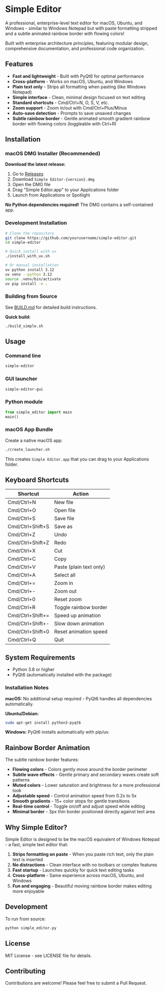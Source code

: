 # Simple Editor

A professional, enterprise-level text editor for macOS, Ubuntu, and Windows - similar to Windows Notepad but with paste formatting stripped and a subtle animated rainbow border with flowing colors!

Built with enterprise architecture principles, featuring modular design, comprehensive documentation, and professional code organization.

## Features

- **Fast and lightweight** - Built with PyQt6 for optimal performance
- **Cross-platform** - Works on macOS, Ubuntu, and Windows
- **Plain text only** - Strips all formatting when pasting (like Windows Notepad)
- **Simple interface** - Clean, minimal design focused on text editing
- **Standard shortcuts** - Cmd/Ctrl+N, O, S, V, etc.
- **Zoom support** - Zoom in/out with Cmd/Ctrl+Plus/Minus
- **Auto-save detection** - Prompts to save unsaved changes
- **Subtle rainbow border** - Gentle animated smooth gradient rainbow border with flowing colors (toggleable with Ctrl+R)

## Installation

### macOS DMG Installer (Recommended)

**Download the latest release:**
1. Go to [Releases](https://github.com/yourusername/simple-editor/releases)
2. Download `Simple Editor-{version}.dmg`
3. Open the DMG file
4. Drag "Simple Editor.app" to your Applications folder
5. Launch from Applications or Spotlight

**No Python dependencies required!** The DMG contains a self-contained app.

### Development Installation

```bash
# Clone the repository
git clone https://github.com/yourusername/simple-editor.git
cd simple-editor

# Quick install with uv
./install_with_uv.sh

# Or manual installation
uv python install 3.12
uv venv --python 3.12
source .venv/bin/activate
uv pip install -e .
```

### Building from Source

See [BUILD.md](BUILD.md) for detailed build instructions.

**Quick build:**
```bash
./build_simple.sh
```

## Usage

### Command line

```bash
simple-editor
```

### GUI launcher

```bash
simple-editor-gui
```

### Python module

```python
from simple_editor import main
main()
```

### macOS App Bundle

Create a native macOS app:

```bash
./create_launcher.sh
```

This creates `Simple Editor.app` that you can drag to your Applications folder.

## Keyboard Shortcuts

| Shortcut | Action |
|----------|--------|
| Cmd/Ctrl+N | New file |
| Cmd/Ctrl+O | Open file |
| Cmd/Ctrl+S | Save file |
| Cmd/Ctrl+Shift+S | Save as |
| Cmd/Ctrl+Z | Undo |
| Cmd/Ctrl+Shift+Z | Redo |
| Cmd/Ctrl+X | Cut |
| Cmd/Ctrl+C | Copy |
| Cmd/Ctrl+V | Paste (plain text only) |
| Cmd/Ctrl+A | Select all |
| Cmd/Ctrl+= | Zoom in |
| Cmd/Ctrl+- | Zoom out |
| Cmd/Ctrl+0 | Reset zoom |
| Cmd/Ctrl+R | Toggle rainbow border |
| Cmd/Ctrl+Shift+= | Speed up animation |
| Cmd/Ctrl+Shift+- | Slow down animation |
| Cmd/Ctrl+Shift+0 | Reset animation speed |
| Cmd/Ctrl+Q | Quit |

## System Requirements

- Python 3.8 or higher
- PyQt6 (automatically installed with the package)

### Installation Notes

**macOS:** No additional setup required - PyQt6 handles all dependencies automatically.

**Ubuntu/Debian:**
```bash
sudo apt-get install python3-pyqt6
```

**Windows:** PyQt6 installs automatically with pip/uv.

## Rainbow Border Animation

The subtle rainbow border features:

- **Flowing colors** - Colors gently move around the border perimeter
- **Subtle wave effects** - Gentle primary and secondary waves create soft patterns
- **Muted colors** - Lower saturation and brightness for a more professional look
- **Adjustable speed** - Control animation speed from 0.2x to 5x
- **Smooth gradients** - 15+ color stops for gentle transitions
- **Real-time control** - Toggle on/off and adjust speed while editing
- **Minimal border** - 3px thin border positioned directly against text area

## Why Simple Editor?

Simple Editor is designed to be the macOS equivalent of Windows Notepad - a fast, simple text editor that:

1. **Strips formatting on paste** - When you paste rich text, only the plain text is inserted
2. **No distractions** - Clean interface with no toolbars or complex features
3. **Fast startup** - Launches quickly for quick text editing tasks
4. **Cross-platform** - Same experience across macOS, Ubuntu, and Windows
5. **Fun and engaging** - Beautiful moving rainbow border makes editing more enjoyable

## Development

To run from source:

```bash
python simple_editor.py
```

## License

MIT License - see LICENSE file for details.

## Contributing

Contributions are welcome! Please feel free to submit a Pull Request.


